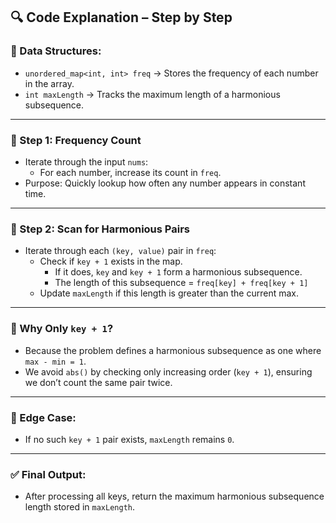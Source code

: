 ## 🔍 Code Explanation – Step by Step

### 🔧 Data Structures:
- `unordered_map<int, int> freq` → Stores the frequency of each number in the array.
- `int maxLength` → Tracks the maximum length of a harmonious subsequence.

---

### 🔁 Step 1: Frequency Count
- Iterate through the input `nums`:
  - For each number, increase its count in `freq`.
- Purpose: Quickly lookup how often any number appears in constant time.

---

### 🔁 Step 2: Scan for Harmonious Pairs
- Iterate through each `(key, value)` pair in `freq`:
  - Check if `key + 1` exists in the map.
    - If it does, `key` and `key + 1` form a harmonious subsequence.
    - The length of this subsequence = `freq[key] + freq[key + 1]`
  - Update `maxLength` if this length is greater than the current max.

---

### 📌 Why Only `key + 1`?
- Because the problem defines a harmonious subsequence as one where `max - min = 1`.
- We avoid `abs()` by checking only increasing order (`key + 1`), ensuring we don’t count the same pair twice.

---

### 🧠 Edge Case:
- If no such `key + 1` pair exists, `maxLength` remains `0`.

---

### ✅ Final Output:
- After processing all keys, return the maximum harmonious subsequence length stored in `maxLength`.
